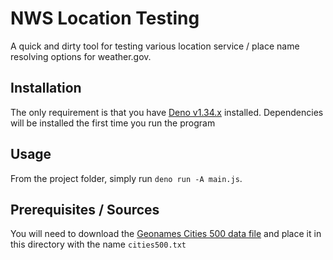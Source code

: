 # NWS Location Testing #
A quick and dirty tool for testing various location service / place name resolving options for weather.gov.
  
## Installation ##
The only requirement is that you have [Deno v1.34.x](https://deno.land) installed. Dependencies will be installed the first time you run the program
  
## Usage ##
From the project folder, simply run `deno run -A main.js`.
  
## Prerequisites / Sources ##
You will need to download the [Geonames Cities 500 data file](http://download.geonames.org/export/dump/cities500.zip) and place it in this directory with the name `cities500.txt`
